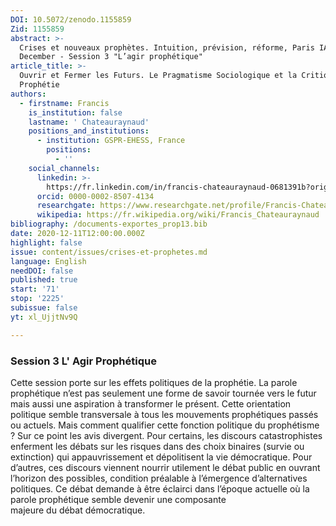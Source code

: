 ```yaml
---
DOI: 10.5072/zenodo.1155859
Zid: 1155859
abstract: >-
  Crises et nouveaux prophètes. Intuition, prévision, réforme, Paris IAS, 10-11
  December - Session 3 "L’agir prophétique"
article_title: >-
  Ouvrir et Fermer les Futurs. Le Pragmatisme Sociologique et la Critique de la
  Prophétie
authors:
  - firstname: Francis
    is_institution: false
    lastname: ' Chateauraynaud'
    positions_and_institutions:
      - institution: GSPR-EHESS, France
        positions:
          - ''
    social_channels:
      linkedin: >-
        https://fr.linkedin.com/in/francis-chateauraynaud-0681391b?original_referer=https%3A%2F%2Fwww.google.com%2F
      orcid: 0000-0002-8507-4134
      researchgate: https://www.researchgate.net/profile/Francis-Chateauraynaud-2
      wikipedia: https://fr.wikipedia.org/wiki/Francis_Chateauraynaud
bibliography: /documents-exportes_prop13.bib
date: 2020-12-11T12:00:00.000Z
highlight: false
issue: content/issues/crises-et-prophetes.md
language: English
needDOI: false
published: true
start: '71'
stop: '2225'
subissue: false
yt: xl_UjjtNv9Q

---
```


### Session 3 L' Agir Prophétique

Cette session porte sur les effets politiques de la prophétie. La parole prophétique n’est pas seulement une forme de savoir tournée vers le futur mais aussi une aspiration à transformer le présent. Cette orientation politique semble transversale à tous les mouvements prophétiques passés ou actuels. Mais comment qualifier cette fonction politique du prophétisme ? Sur ce point les avis divergent. Pour certains, les discours catastrophistes enferment les débats sur les risques dans des choix binaires (survie ou extinction) qui appauvrissement et dépolitisent la vie démocratique. Pour d’autres, ces discours viennent nourrir utilement le débat public en ouvrant l’horizon des possibles, condition préalable à l’émergence d’alternatives politiques. Ce débat demande à être éclairci dans l’époque actuelle où la parole prophétique semble devenir une composante  
majeure du débat démocratique.

<Youtube yt="xl_UjjtNv9Q" caption="Ouvrir et fermer les futurs. Le pragmatisme sociologique et la critique de la prophétie" start="71" stop="2225"></Youtube>